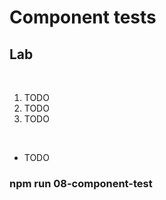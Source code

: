 <!-- .slide: class="exercice" -->

# Component tests

## Lab

<br>

1. TODO
2. TODO
3. TODO

<br>

- TODO

### npm run 08-component-test
